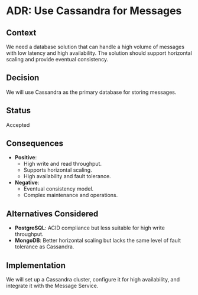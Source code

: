 # ADR: Use Cassandra for Messages

## Context
We need a database solution that can handle a high volume of messages with low latency and high availability. The solution should support horizontal scaling and provide eventual consistency.

## Decision
We will use Cassandra as the primary database for storing messages.

## Status
Accepted

## Consequences
- **Positive**:
    - High write and read throughput.
    - Supports horizontal scaling.
    - High availability and fault tolerance.
- **Negative**:
    - Eventual consistency model.
    - Complex maintenance and operations.

## Alternatives Considered
- **PostgreSQL**: ACID compliance but less suitable for high write throughput.
- **MongoDB**: Better horizontal scaling but lacks the same level of fault tolerance as Cassandra.

## Implementation
We will set up a Cassandra cluster, configure it for high availability, and integrate it with the Message Service.
